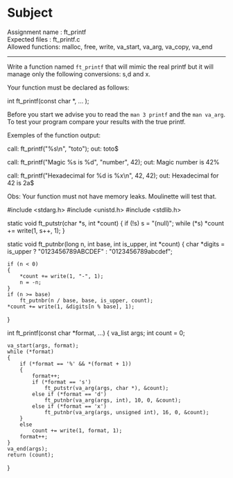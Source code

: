 # Subject

Assignment name  : ft_printf  
Expected files   : ft_printf.c  
Allowed functions: malloc, free, write, va_start, va_arg, va_copy, va_end  

--------------------------------------------------------------------------------

Write a function named `ft_printf` that will mimic the real printf but
it will manage only the following conversions: s,d and x.

Your function must be declared as follows:

int ft_printf(const char *, ... );

Before you start we advise you to read the `man 3 printf` and the `man va_arg`.
To test your program compare your results with the true printf.

Exemples of the function output:

call: ft_printf("%s\n", "toto");
out: toto$

call: ft_printf("Magic %s is %d", "number", 42);
out: Magic number is 42%

call: ft_printf("Hexadecimal for %d is %x\n", 42, 42);
out: Hexadecimal for 42 is 2a$

Obs: Your function must not have memory leaks. Moulinette will test that.

#include <stdarg.h>
#include <unistd.h>
#include <stdlib.h>

static void    ft_putstr(char *s, int *count)
{
    if (!s)
        s = "(null)";
    while (*s)
        *count += write(1, s++, 1);
}

static void    ft_putnbr(long n, int base, int is_upper, int *count)
{
    char *digits = is_upper ? "0123456789ABCDEF" : "0123456789abcdef";

    if (n < 0)
    {
        *count += write(1, "-", 1);
        n = -n;
    }
    if (n >= base)
        ft_putnbr(n / base, base, is_upper, count);
    *count += write(1, &digits[n % base], 1);
}

int ft_printf(const char *format, ...)
{
    va_list args;
    int     count = 0;

    va_start(args, format);
    while (*format)
    {
        if (*format == '%' && *(format + 1))
        {
            format++;
            if (*format == 's')
                ft_putstr(va_arg(args, char *), &count);
            else if (*format == 'd')
                ft_putnbr(va_arg(args, int), 10, 0, &count);
            else if (*format == 'x')
                ft_putnbr(va_arg(args, unsigned int), 16, 0, &count);
        }
        else
            count += write(1, format, 1);
        format++;
    }
    va_end(args);
    return (count);
}
